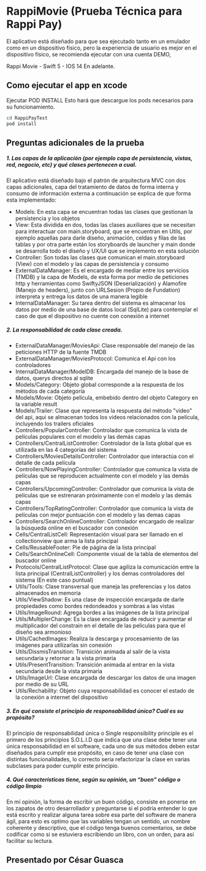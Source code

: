# RappiMovie (Prueba Técnica para Rappi Pay)




El aplicativo está diseñado para que sea ejecutado tanto en un emulador como en un dispositivo físico, pero la experiencia de usuario es mejor en el dispositivo físico, se recomienda ejecutar con una cuenta DEMO,


Rappi Movie - Swift 5 - IOS 14 En adelante.


## Como ejecutar el app en xcode


Ejecutar POD INSTALL
Esto hará que descargue los pods necesarios para su funcionamiento.


```sh
cd RappiPayTest
pod install
```


## Preguntas adicionales de la prueba


##### 1.  Las capas de la aplicación (por ejemplo capa de persistencia, vistas, red, negocio, etc) y qué clases pertenecen a cual.


El aplicativo está diseñado bajo el patrón de arquitectura MVC con dos capas adicionales, capa del tratamiento de datos de forma interna y consumo de información externa a continuación se explica de que forma esta implementado:


- Models: En esta capa se encuentran todas las clases que gestionan la persistencia y los objetos 
- View: Esta dividida en dos, todas las clases auxiliares que se necesitan para interactuar con main.storyboard, que se encuentran en Utils, por ejemplo aquellas para darle diseño, animación, celdas y filas de las tablas y por otra parte están los storyboards de launcher y main donde se desarrolla todo el diseño y UX/UI que se implemento en esta solución   
- Controller: Son todas las clases que comunican el main.storyboard (View) con el modelo y las capas de persistencia y consumo
- ExternalDataManager: Es el encargado de mediar entre los servicios (TMDB) y la capa de Models, de esta forma por medio de peticiones http y herramientas como SwiftyJSON (Deserialización) y Alamofire (Manejo de headers), junto con URLSesion (Propio de Fundation) interpreta y entrega los datos de una manera legible
- InternalDataManager: Su tarea dentro del sistema es almacenar los datos por medio de una base de datos local (SqlLite) para contemplar el caso de que el dispositivo no cuente con conexión a internet


##### 2.  La responsabilidad de cada clase creada.


- ExternalDataManager/MoviesApi: Clase responsable del manejo de las peticiones HTTP de la fuente TMDB
- ExternalDataManager/MoviesProtocol: Comunica el Api con los controladores 
- InternalDataManager/ModelDB: Encargada del manejo de la base de datos, querys directos al sqlite
- Models/Category: Objeto global corresponde a la respuesta de los métodos de cada categoría 
- Models/Movie: Objeto película, embebido dentro del objeto Category en la variable result 
- Models/Trailer: Clase que representa la respuesta del método "video" del api, aqui se almacenan todos los videos relacionados con la película, incluyendo los trailers oficiales
- Controllers/PopularController: Controlador que comunica la vista de películas populares con el modelo y las demás capas
- Controllers/CentralListController: Controlador de la lista global que es utilizada en las 4 categorías del sistema
- Controllers/MoviesDetailsController: Controlador que interactúa con el detalle de cada película
- Controllers/NowPlayingController: Controlador que comunica la vista de películas que se reproducen actualmente con el modelo y las demás capas
- Controllers/UpcomingController: Controlador que comunica la vista de películas que se estrenaran próximamente con el modelo y las demás capas
- Controllers/TopRatingController: Controlador que comunica la vista de películas con mejor puntuación con el modelo y las demas capas
- Controllers/SearchOnlineController: Controlador encargado de realizar la búsqueda online en el buscador con conexión
- Cells/CentralListCell: Representación visual para ser llamado en el collectionview que arma la lista principal
- Cells/ReusableFooter: Pie de página de la lista principal
- Cells/SearchOnlineCell: Componente visual de la tabla de elementos del buscador online
- Protocols/CentralListProtocol: Clase que agiliza la comunicación entre la lista principal (CentralListController) y los demas controladores del sistema (En este caso puntual)
- Utils/Tools: Clase transversal que maneja las preferencias y los datos almacenados en memoria
- Utils/ViewShadow: Es una clase de inspección encargada de darle propiedades como bordes redondeados y sombras a las vistas
- Utils/ImageRound: Agrega bordes a las imágenes de la lista principal
- Utils/MultiplerChange: Es la clase encargada de reducir y aumentar el multiplicador del constrain en el detalle de las peliculas para que el diseño sea armonioso
- Utils/CachedImages: Realiza la descarga y procesamiento de las imágenes para utilizarlas sin conexión
- Utils/DissmisTransition: Transición animada al salir de la vista secundaria y retornar a la vista primaria
- Utils/PresentTransition: Transición animada al entrar en la vista secundaria desde la vista primaria
- Utils/ImageUrl: Clase encargada de descargar los datos de una imagen por medio de su URL
- Utils/Rechability: Objeto cuya responsabilidad es conocer el estado de la conexión a internet del dispositivo


##### 3. En qué consiste el principio de responsabilidad única? Cuál es su propósito?


El principio de responsabilidad única o Single responsibility principle es el primero de los principios S.O.L.I.D que indica que una clase debe tener una única responsabilidad en el software, cada uno de sus métodos deben estar diseñados para cumplir ese propósito, en caso de tener una clase con distintas funcionalidades, lo correcto seria refactorizar la clase en varias subclases para poder cumplir este principio.


##### 4. Qué características tiene, según su opinión, un “buen” código o código limpio


En mí opinión, la forma de escribir un buen código, consiste en ponerse en los zapatos de otro desarrollador y preguntarse si el podría entender lo que está escrito y realizar alguna tarea sobre esa parte del software de manera ágil, para esto es optimo que las variables tengan un sentido, un nombre coherente y descriptivo, que el código tenga buenos comentarios, se debe codificar como si se estuviera escribiendo un libro, con un orden, para así facilitar su lectura.


## Presentado por César Guasca

